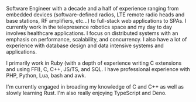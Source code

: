 Software Engineer with a decade and a half of experience ranging from embedded devices (software-defined radios, LTE remote radio heads and base stations, RF amplifiers, etc...) to full-stack web applications to SPAs. I currently work in the telepresence robotics space and my day to day involves healthcare applications. I focus on distributed systems with an emphasis on performance, scalability, and concurrency. I also have a lot of experience with database design and data intensive systems and applications.

I primarily work in Ruby (with a depth of experience writing C extensions and using FFI), C, C++, JS/TS, and SQL. I have professional experience with PHP, Python, Lua, bash and awk.

I'm currently engaged in broading my knowledge of C and C++ as well as slowly learning Rust. I'm also really enjoying TypeScript and Deno.
